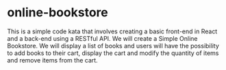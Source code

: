 # online-bookstore
This is a simple code kata that involves creating a basic front-end in React and a back-end using a RESTful API. We will create a Simple Online Bookstore. We will display a list of books and users will have the possibility to add books to their cart, display the cart and modify the quantity of items and remove items from the cart. 
